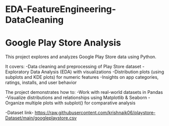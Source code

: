 # EDA-FeatureEngineering-DataCleaning
# Google Play Store Analysis  

This project explores and analyzes Google Play Store data using Python.

It covers:
-Data cleaning and preprocessing of Play Store dataset
-Exploratory Data Analysis (EDA) with visualizations
-Distribution plots (using subplots and KDE plots) for numeric features
-Insights on app categories, ratings, installs, and user behavior

The project demonstrates how to:
-Work with real-world datasets in Pandas
-Visualize distributions and relationships using Matplotlib & Seaborn
-Organize multiple plots with subplot() for comparative analysis

-Dataset link- https://raw.githubusercontent.com/krishnaik06/playstore-Dataset/main/googleplaystore.csv
